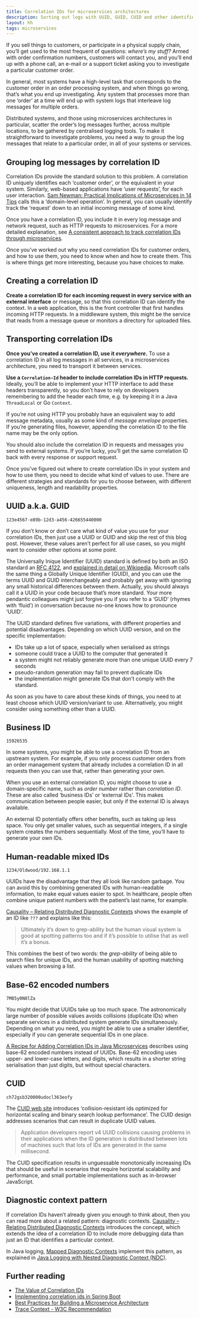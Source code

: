 ```yaml
---
title: Correlation IDs for microservices architectures
description: Sorting out logs with UUID, GUID, CUID and other identifiers
layout: hh
tags: microservices
---
```


If you sell things to customers, or participate in a physical supply chain, you’ll get used to the most frequent of questions: _where’s my stuff?_
Armed with order confirmation numbers, customers will contact you, and you’ll end up with a phone call, an e-mail or a support ticket asking you to investigate a particular customer order.

In general, most systems have a high-level task that corresponds to the customer order in an order processing system, and when things go wrong, that’s what you end up investigating.
Any system that processes more than one ‘order’ at a time will end up with system logs that interleave log messages for multiple orders.

Distributed systems, and those using microservices architectures in particular, scatter the order’s log messages further, across multiple locations, to be gathered by centralised logging tools.
To make it straightforward to investigate problems, you need a way to group the log messages that relate to a particular order, in all of your systems or services.

## Grouping log messages by correlation ID

Correlation IDs provide the standard solution to this problem.
A correlation ID uniquely identifies each ‘customer order’, or the equivalent in your system.
Similarly, web-based applications have ‘user requests’, for each user interaction.
[Sam Newman: Practical Implications of Microservices in 14 Tips](https://www.infoq.com/articles/microservices-practical-tips/) calls this a ‘domain-level operation’.
In general, you can usually identify track the ‘request’ down to an initial incoming message of some kind.

Once you have a correlation ID, you include it in every log message and network request, such as HTTP requests to microservices.
For a more detailed explanation, see [A consistent approach to track correlation IDs through microservices](http://theburningmonk.com/2015/05/a-consistent-approach-to-track-correlation-ids-through-microservices/).

Once you’ve worked out why you need correlation IDs for customer orders, and how to use them, you need to know when and how to create them.
This is where things get more interesting, because you have choices to make.

## Creating a correlation ID

**Create a correlation ID for each incoming request in every service with an external interface** or message, so that this correlation ID can identify the context.
In a web application, this is the front controller that first handles incoming HTTP requests.
In a middleware system, this might be the service that reads from a message queue or monitors a directory for uploaded files.

## Transporting correlation IDs

**Once you’ve created a correlation ID, use it _everywhere_.**
To use a correlation ID in all log messages in all services, in a microservices architecture, you need to transport it between services.

**Use a `Correlation-Id` header to include correlation IDs in HTTP requests.**
Ideally, you’ll be able to implement your HTTP interface to add these headers transparently, so you don’t have to rely on developers remembering to add the header each time, e.g. by keeping it in a Java `ThreadLocal` or Go `Context`.

If you’re not using HTTP you probably have an equivalent way to add message metadata, usually as some kind of _message envelope_ properties.
If you’re generating files, however, appending the correlation ID to the file name may be the only option.

You should also include the correlation ID in requests and messages you send to external systems.
If you’re lucky, you’ll get the same correlation ID back with every response or support request.

Once you’ve figured out where to create correlation IDs in your system and how to use them, you need to decide what kind of values to use.
There are different strategies and standards for you to choose between, with different uniqueness, length and readability properties.

## UUID a.k.a. GUID

`123e4567-e89b-12d3-a456-426655440000`

If you don’t know or don’t care what kind of value you use for your correlation IDs, then just use a UUID or GUID and skip the rest of this blog post.
However, these values aren’t perfect for all use cases, so you might want to consider other options at some point.

The Universally Inique Identifier (UUID) standard is defined by both an ISO standard an [RFC 4122](), and [explained in detail on Wikipedia](http://en.wikipedia.org/wiki/Universally_unique_identifier).
Microsoft calls the same thing a Globally Unique Identifier (GUID), and you can use the terms UUID and GUID interchangeably and probably get away with ignoring any small historical differences between them.
Actually, you should always call it a UUID in your code because that’s more standard.
Your more pendantic colleagues might just forgive you if you refer to a ‘GUID’ (rhymes with ‘fluid’) in conversation because no-one knows how to pronounce ‘UUID’.

The UUID standard defines five variations, with different properties and potential disadvantages.
Depending on which UUID version, and on the specific implementation:

* IDs take up a lot of space, especially when serialised as strings
* someone could trace a UUID to the computer that generated it
* a system might not reliably generate more than one unique UUID every 7 seconds
* pseudo-random generation may fail to prevent duplicate IDs
* the implementation might generate IDs that don’t comply with the standard.

As soon as you have to care about these kinds of things, you need to at least choose which UUID version/variant to use.
Alternatively, you might consider using something other than a UUID.

## Business ID

`15926535`

In some systems, you might be able to use a correlation ID from an upstream system.
For example, if you only process customer orders from an order management system that already includes a correlation ID in all requests then you can use that, rather than generating your own.

When you use an external correlation ID, you might choose to use a domain-specific name, such as _order number_ rather than _correlation ID_.
These are also called ‘business IDs’ or ‘external IDs’.
This makes communication between people easier, but only if the external ID is always available.

An external ID potentially offers other benefits, such as taking up less space.
You only get smaller values, such as sequential integers, if a single system creates the numbers sequentially.
Most of the time, you’ll have to generate your own IDs.

## Human-readable mixed IDs

`1234/Oldwood/192.168.1.1`

UUIDs have the disadvantage that they all look like random garbage.
You can avoid this by combining generated IDs with human-readable information, to make equal values easier to spot.
In healthcare, people often combine unique patient numbers with the patient’s last name, for example.

[Causality – Relating Distributed Diagnostic Contexts](https://accu.org/index.php/journals/1870?cn=cmVwbHk%3D) shows the example of an ID like `???` and explains like this:

> Ultimately it’s down to grep-ability but the human visual system is good at spotting patterns too and if it’s possible to utilise that as well it’s a bonus.

This combines the best of two words: the _grep-ability_ of being able to search files for unique IDs, and the human usability of spotting matching values when browsing a list.

## Base-62 encoded numbers

`7M85y0N8lZa`

You might decide that UUIDs take up too much space.
The astronomically large number of possible values avoids collisions (duplicate IDs) when separate services in a distributed system generate IDs simultaneously.
Depending on what you need, you might be able to use a smaller identifier, especially if you can generate sequential IDs in one place.

[A Recipe for Adding Correlation IDs in Java Microservices](https://blog.bandwidth.com/a-recipe-for-adding-correlation-ids-in-java-microservices/) describes using base-62 encoded numbers instead of UUIDs.
Base-62 encoding uses upper- and lower-case letters, and digits, which results in a shorter string serialisation than just digits, but without special characters.

## CUID

`ch72gsb320000udocl363eofy`

The [CUID web site](http://usecuid.org/) introduces ‘collision-resistant ids optimized for horizontal scaling and binary search lookup performance’.
The CUID design addresses scenarios that can result in duplicate UUID values.

> Application developers report v4 UUID collisions causing problems in their applications when the ID generation is distributed between lots of machines such that lots of IDs are generated in the same millisecond.

The CUID specification results in unguessable monotonically increasing IDs that should be useful in scenarios that require horizontal scalability and performance, and small portable implementations such as in-browser JavaScript.

## Diagnostic context pattern

If correlation IDs haven’t already given you enough to think about, then you can read more about a related pattern: diagnostic contexts.
[Causality – Relating Distributed Diagnostic Contexts](https://accu.org/index.php/journals/1870?cn=cmVwbHk%3D) introduces the concept, which extends the idea of a correlation ID to include more debugging data than just an ID that identifies a particular context.

In Java logging, [Mapped Diagnostic Contexts](https://logback.qos.ch/manual/mdc.html) implement this pattern, as explained in [Java Logging with Nested Diagnostic Context (NDC)](http://www.baeldung.com/java-logging-ndc-log4j).

## Further reading

* [The Value of Correlation IDs](https://blog.logentries.com/2016/12/the-value-of-correlation-ids/)
* [Implementing correlation ids in Spring Boot](https://taidevcouk.wordpress.com/2014/05/26/implementing-correlation-ids-in-spring-boot/)
* [Best Practices for Building a Microservice Architecture](http://www.vinaysahni.com/best-practices-for-building-a-microservice-architecture#correlation-ids)
* [Trace Context - W3C Recommendation](https://www.w3.org/TR/trace-context/)
